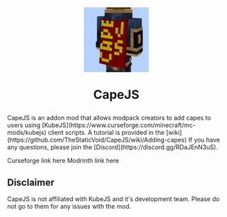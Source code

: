 <h1 align="center">
  <a href="https://github.com/TheStaticVoid/CapeJS"><img src="https://github.com/TheStaticVoid/CapeJS/blob/1.19.2/common/src/main/resources/assets/capejs/icon.png" alt="Icon" width="150"></a>
  <p>CapeJS</p>
</h1>
CapeJS is an addon mod that allows modpack creators to add capes to users using [KubeJS](https://www.curseforge.com/minecraft/mc-mods/kubejs) client scripts. A tutorial is provided in the [wiki](https://github.com/TheStaticVoid/CapeJS/wiki/Adding-capes) If you have any questions, please join the [Discord](https://discord.gg/RDaJEnN3uS). 

Curseforge link here
Modrinth link here


## Disclaimer
CapeJS is not affiliated with KubeJS and it's development team. Please do not go to them for any issues with the mod.
